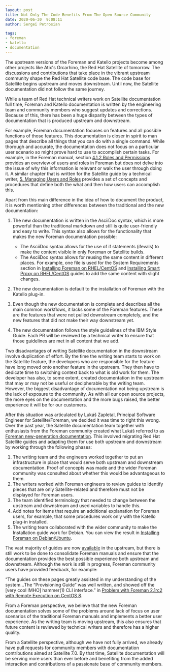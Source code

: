 ```yaml
---
layout: post
title: Not Only The Code Benefits From The Open Source Community
date: 2020-06-30  9:08:11
author: Sergei Petrosian

tags:
- foreman
- katello
- documentation
---
```


The upstream versions of the Foreman and Katello projects become among other projects like Atix's Orcarhino, the Red Hat Satellite of tomorrow. The discussions and contributions that take place in the vibrant upstream community shape the Red Hat Satellite code base. The code base for Satellite begins upstream and moves downstream. Until now, the Satellite documentation did not follow the same journey.

<!--more-->

While a team of Red Hat technical writers work on Satellite documentation full time, Foreman and Katello documentation is written by the engineering team and community members who suggest updates and corrections. Because of this, there has been a huge disparity between the types of documentation that is produced upstream and downstream.

For example, Foreman documentation focuses on features and all possible functions of those features. This documentation is closer in spirit to man pages that describe all things that you can do with a single command. While thorough and accurate, the documentation does not focus on a particular user scenario so might prove hard to use to accomplish certain tasks. For example, in the Foreman manual, section [4.1.2 Roles and Permissions](https://theforeman.org/manuals/2.0/index.html#4.1.2RolesandPermissions) provides an overview of users and roles in Foreman but does not delve into the issue of why this information is relevant or walk the user through doing it. A similar chapter that is written for the Satellite guide by a technical writer, [5. Managing Users and Roles](http://docs.theforeman.org/guides/build/doc-Administering_Red_Hat_Satellite/index-foreman.html#chap-Red_Hat_Satellite-Administering_Red_Hat_Satellite-Users_and_Roles) provides a set of concepts and procedures that define both the what and then how users can accomplish this.

Apart from this main difference in the idea of how to document the product, it is worth mentioning other differences between the traditional and the new documentation:

1. The new documentation is written in the AsciiDoc syntax, which is more powerful than the traditional markdown and still is quite user-friendly and easy to write. This syntax also allows for the functionality that makes the new Foreman documentation possible:
   * The AsciiDoc syntax allows for the use of if statements (ifevals) to make the content visible in only Foreman or Satellite builds.
   * The AsciiDoc syntax allows for reusing the same content in different places. For example, one file is used for the System Requirements section in [Installing Foreman on RHEL/CentOS](http://docs.theforeman.org/guides/build/doc-Installing_Server_on_Red_Hat/index-foreman.html) and [Installing Smart Proxy on RHEL/CentOS](http://docs.theforeman.org/guides/build/doc-Installing_Proxy_on_Red_Hat/index-foreman.html) guides to add the same content with slight changes.

2. The new documentation is default to the installation of Foreman with the Katello plug-in.

3. Even though the new documentation is complete and describes all the main common workflows, it lacks some of the Foreman features. These are the features that were not pulled downstream completely, and the new features that did not make their way downstream yet.

4. The new documentation follows the style guidelines of the IBM Style Guide. Each PR will be reviewed by a technical writer to ensure that those guidelines are met in all content that we add.

Two disadvantages of writing Satellite documentation in the downstream involve duplication of effort. By the time the writing team starts to work on the Satellite feature, the developers who are responsible for the feature have long moved onto another feature in the upstream. They then have to dedicate time to switching context back to what is old work for them. The developer has also, to some extent, created documentation in the upstream that may or may not be useful or decipherable by the writing team. However, the biggest disadvantage of documentation not being upstream is the lack of exposure to the community. As with all our open source projects, the more eyes on the documentation and the more bugs raised, the better experience it will be for our customers.

After this situation was articulated by Lukáš Zapletal, Principal Software Engineer for Satellite/Foreman, we decided it was time to right this wrong. Over the past year, the Satellite documentation team together with enthusiasts from the Foreman community created what Lukáš referred to as [Foreman new-generation documentation](https://community.theforeman.org/t/foreman-new-generation-documentation/15696). This involved migrating Red Hat Satellite guides and adapting them for use both upstream and downstream by working through the following phases:

1. The writing team and the engineers worked together to put an infrastructure in place that would serve both upstream and downstream documentation. Proof of concepts was made and the wider Foreman community was consulted about whether this would be advantageous to them.
2.  The writers worked with Foreman engineers to review guides to identify pieces that are only Satellite-related and therefore must not be displayed for Foreman users.
3. The team identified terminology that needed to change between the upstream and downstream and used variables to handle this.
4. Add notes for items that require an additional explanation for Foreman users, for example, that some procedures work only with the Katello plug-in installed.
5. The writing team collaborated with the wider community to make the Installation guide work for Debian. You can view the result in [Installing Foreman on Debian/Ubuntu](http://docs.theforeman.org/guides/build/doc-Installing_Server_on_Debian/index-foreman-deb.html).

The vast majority of guides are now [available](http://docs.theforeman.org/web/) in the upstream, but there is still work to be done to consolidate Foreman manuals and ensure that the documentation provides the best possible experience both upstream and downstream. Although the work is still in progress, Foreman community users have provided feedback, for example:

“The guides on these pages greatly assisted in my understanding of the system…The “Provisioning Guide” was well written, and showed off the [very cool IMHO] hammer(1) CLI interface.” in [Problem with Foreman 2.1rc2 with Remote Execution on CentOS 8](https://community.theforeman.org/t/problem-with-foreman-2-1rc2-with-remote-execution-on-centos-8/19084/33).

From a Foreman perspective, we believe that the new Foreman documentation solves some of the problems around lack of focus on user scenarios of the traditional Foreman manuals and implements a better user experience. As the writing team is moving upstream, this also ensures that future content is reviewed by technical writers and therefore has a higher quality.

From a Satellite perspective, although we have not fully arrived, we already have pull requests for community members with documentation contributions aimed at Satellite 7.0. By that time, Satellite documentation will be serving more users than ever before and benefiting from the added interaction and contributions of a passionate base of community members.

